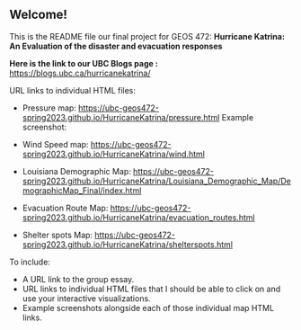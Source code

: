 ## Welcome!

This is the README file our final project for GEOS 472: **Hurricane Katrina: An Evaluation of the disaster and evacuation responses**

**Here is the link to our UBC Blogs page :** https://blogs.ubc.ca/hurricanekatrina/

URL links to individual HTML files:
* Pressure map: https://ubc-geos472-spring2023.github.io/HurricaneKatrina/pressure.html
Example screenshot:


* Wind Speed map: https://ubc-geos472-spring2023.github.io/HurricaneKatrina/wind.html
* Louisiana Demographic Map: https://ubc-geos472-spring2023.github.io/HurricaneKatrina/Louisiana_Demographic_Map/DemographicMap_Final/index.html
* Evacuation Route Map: https://ubc-geos472-spring2023.github.io/HurricaneKatrina/evacuation_routes.html
* Shelter spots Map: https://ubc-geos472-spring2023.github.io/HurricaneKatrina/shelterspots.html


To include:
* A URL link to the group essay.
* URL links to individual HTML files that I should be able to click on and use your interactive visualizations.
* Example screenshots alongside each of those individual map HTML links.
